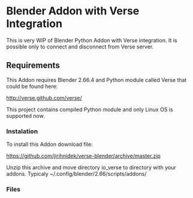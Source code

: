 Blender Addon with Verse Integration
=====================================

This is very WIP of Blender Python Addon with Verse integration. It is
possible only to connect and disconnect from Verse server.


## Requirements ##

This Addon requires Blender 2.66.4 and Python module called Verse that could be
found here:

http://verse.github.com/verse/

This project contains compiled Python module and only Linux OS is supported now.


### Instalation ###

To install this Addon download file:

https://github.com/jirihnidek/verse-blender/archive/master.zip

Unzip this archive and move directory io_verse to directory with your addons.
Typicaly ~/.config/blender/2.66/scripts/addons/


### Files ###

